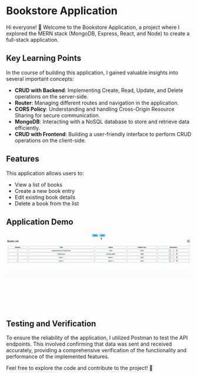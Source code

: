 # Bookstore Application

Hi everyone! 👋 Welcome to the Bookstore Application, a project where I explored the MERN stack (MongoDB, Express, React, and Node) to create a full-stack application.

## Key Learning Points

In the course of building this application, I gained valuable insights into several important concepts:

- **CRUD with Backend**: Implementing Create, Read, Update, and Delete operations on the server-side.
- **Router**: Managing different routes and navigation in the application.
- **CORS Policy**: Understanding and handling Cross-Origin Resource Sharing for secure communication.
- **MongoDB**: Interacting with a NoSQL database to store and retrieve data efficiently.
- **CRUD with Frontend**: Building a user-friendly interface to perform CRUD operations on the client-side.

## Features

This application allows users to:

- View a list of books
- Create a new book entry
- Edit existing book details
- Delete a book from the list

## Application Demo
![](https://github.com/ZuhailiAmin/mern_bookstore/blob/main/mern-bookstore-gif.gif)


## Testing and Verification

To ensure the reliability of the application, I utilized Postman to test the API endpoints. This involved confirming that data was sent and received accurately, providing a comprehensive verification of the functionality and performance of the implemented features.

Feel free to explore the code and contribute to the project! 🚀

